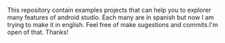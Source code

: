 This repository contain examples projects that can help you to explorer many features of android studio. Each many are in spanish but now I am trying to make it in english. Feel free of make sugestions and commits.I'm open of that. Thanks!